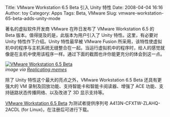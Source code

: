 Title: VMware Workstation 6.5 Beta 引入 Unity 特性
Date: 2008-04-04 16:16
Author: toy
Category: Apps
Tags: Beta, VMware
Slug: vmware-workstation-65-beta-adds-unity-mode

著名的虚拟软件开发商 VMware 在昨日发布了 VMware Workstation 6.5 的 Beta
版本。值得提及的是，此版本为用户引入了 Unity 特性。这里，有必要对 Unity
特性作下介绍。Unity 特性最早被 VMware Fusion
所采用，该特性使虚拟机中的程序与主机系统无缝整合在一起。当运行虚拟机中的程序时，给人的感觉就像是在主机中使用该程序一样。通过下面的截图也许你能更充分的体会到这一点。

[![VMware Workstation 6.5
Beta](http://i.linuxtoy.org/i/2008/04/vmwareunity-300x186.png "vmwareunity")](http://i.linuxtoy.org/i/2008/04/vmwareunity.png)  
*image via [Replicating
memes](http://pvanhoof.be/blog/index.php/2008/04/03/almost-very-happy)*

除了 Unity 特性这个最大的亮点之外，VMware Workstation 6.5 Beta
还具有更强大的 VM 录制及回放功能、支持智能卡和智能卡阅读器、增强了 ACE
功能、支持链路状态传播网络、以及改进了 3D 显示支持等。

[VMware Workstation 6.5
Beta](http://communities.vmware.com/community/beta/workstation6.5)
为测试者提供序列号 A413N-CFXTW-ZLAHQ-2ACDL (for
Linux)，在注册后可进行下载。
